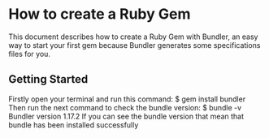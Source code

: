 # How to create a Ruby Gem

This document describes how to create a Ruby Gem with Bundler, an easy way to start your first gem because Bundler generates some specifications files for you.

## Getting Started
Firstly open your terminal and run this command:
    $ gem install bundler
Then run the next command to check the bundle version:
    $ bundle -v
    Bundler version 1.17.2
If you can see the bundle version that mean that bundle has been installed successfully
